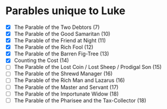 # Parables unique to Luke

- [x] The Parable of the Two Debtors (7)
- [x] The Parable of the Good Samaritan (10)
- [x] The Parable of the Friend at Night (11)
- [x] The Parable of the Rich Fool (12)
- [X] The Parable of the Barren Fig-Tree (13)
- [X] Counting the Cost (14)
- [ ] The Parable of the Lost Coin / Lost Sheep / Prodigal Son (15)
- [ ] The Parable of the Shrewd Manager (16)
- [ ] The Parable of the Rich Man and Lazarus (16)
- [ ] The Parable of the Master and Servant (17)
- [ ] The Parable of the Importunate Widow (18)
- [ ] The Parable of the Pharisee and the Tax-Collector (18)
